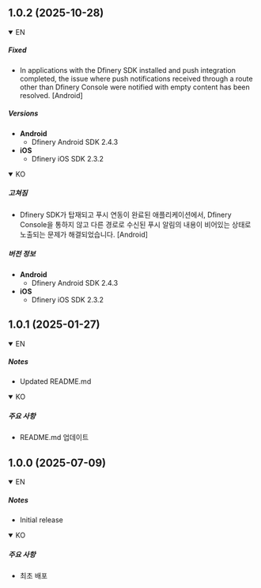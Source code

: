 ## 1.0.2 (2025-10-28)

<details open>
<summary>EN</summary>

##### Fixed
- In applications with the Dfinery SDK installed and push integration completed, the issue where push notifications received through a route other than Dfinery Console were notified with empty content has been resolved. [Android]

##### Versions

- **Android**
  - Dfinery Android SDK 2.4.3
- **iOS**
  - Dfinery iOS SDK 2.3.2

</details>

<details open>
<summary>KO</summary>

##### 고쳐짐
- Dfinery SDK가 탑재되고 푸시 연동이 완료된 애플리케이션에서, Dfinery Console을 통하지 않고 다른 경로로 수신된 푸시 알림의 내용이 비어있는 상태로 노출되는 문제가 해결되었습니다. [Android]

##### 버전 정보

- **Android**
  - Dfinery Android SDK 2.4.3
- **iOS**
  - Dfinery iOS SDK 2.3.2

</details>

## 1.0.1 (2025-01-27)

<details open>
<summary>EN</summary>

##### Notes

- Updated README.md

</details>
<details open>
<summary>KO</summary>

##### 주요 사항

- README.md 업데이트

</details>

## 1.0.0 (2025-07-09)

<details open>
<summary>EN</summary>

##### Notes

- Initial release

</details>
<details open>
<summary>KO</summary>

##### 주요 사항

- 최초 배포

</details>
